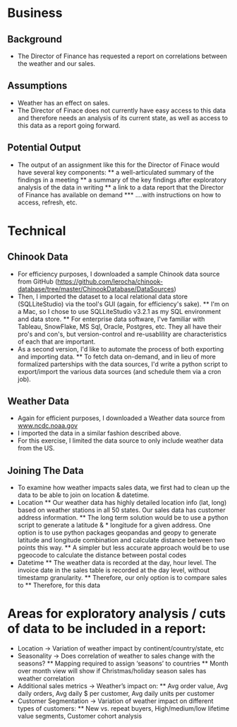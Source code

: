# Business

## Background
* The Director of Finance has requested a report on correlations between the weather and our sales. 

## Assumptions
* Weather has an effect on sales.
* The Director of Finace does not currently have easy access to this data and therefore needs an analysis of its current state, as well as access to this data as a report going forward. 

## Potential Output
* The output of an assignment like this for the Director of Finace would have several key components:
** a well-articulated summary of the findings in a meeting
** a summary of the key findings after exploratory analysis of the data in writing
** a link to a data report that the Director of Finance has available on demand
*** ....with instructions on how to access, refresh, etc. 

# Technical

## Chinook Data
* For efficiency purposes, I downloaded a sample Chinook data source from GitHub (https://github.com/lerocha/chinook-database/tree/master/ChinookDatabase/DataSources) 
* Then, I imported the dataset to a local relational data store (SQLLiteStudio) via the tool's GUI (again, for efficiency's sake).
** I'm on a Mac, so I chose to use SQLLiteStudio v3.2.1 as my SQL environment and data store. 
** For enterprise data software, I've familiar with Tableau, SnowFlake, MS Sql, Oracle, Postgres, etc. They all have their pro's and con's, but version-control and re-usablility are characteristics of each that are important.
* As a second version, I'd like to automate the process of both exporting and importing data.
** To fetch data on-demand, and in lieu of more formalized parterships with the data sources, I'd write a python script to export/import the various data sources (and schedule them via a cron job).

## Weather Data
* Again for efficient purposes, I downloaded a Weather data source from www.ncdc.noaa.gov
* I imported the data in a similar fashion described above.
* For this exercise, I limited the data source to only include weather data from the US. 

## Joining The Data
* To examine how weather impacts sales data, we first had to clean up the data to be able to join on location & datetime. 
* Location
** Our weather data has highly detailed location info (lat, long) based on weather stations in all 50 states. Our sales data has customer address information. 
** The long term solution would be to use a python script to generate a latitude & * longitude for a given address. One option is to use python packages geopandas and geopy to generate latitude and longitude combination and calculate distance between two points this way. 
** A simpler but less accurate approach would be to use pgeocode to calculate the distance between postal codes
* Datetime
** The weather data is recorded at the day, hour level. The invoice date in the sales table is recorded at the day level, without timestamp granularity. 
** Therefore, our only option is to compare sales to 
** Therefore, for this data

# Areas for exploratory analysis / cuts of data to be included in a report: 
* Location → Variation of weather impact by continent/country/state, etc
* Seasonality →  Does correlation of weather to sales change with the seasons?
** Mapping required to assign ‘seasons’ to countries 
** Month over month view will show if Christmas/holiday season sales has weather correlation
* Additional sales metrics → Weather’s impact on: 
** Avg order value, Avg daily orders, Avg daily $ per customer, Avg daily units per customer
* Customer Segmentation → Variation of weather impact on different types of customers:
** New vs. repeat buyers, High/medium/low lifetime value segments, Customer cohort analysis 
